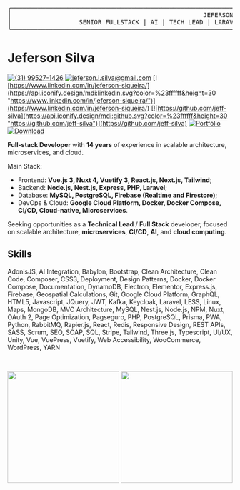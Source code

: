 <!--curriculum:start-->
<pre>╭──────────────────────────────────────────────────────────────────────────────────────────────────────────────────────╮
│                                                   JEFERSON SILVA                                                     │
│                  SENIOR FULLSTACK | AI | TECH LEAD | LARAVEL | VUE.JS | DOCKER | NODE.JS | NEST.JS                   │
╰──────────────────────────────────────────────────────────────────────────────────────────────────────────────────────╯</pre>
# Jeferson Silva

[![(31) 99527-1426](https://api.iconify.design/ic:baseline-whatsapp.svg?color=%23ffffff&height=30 "(31) 99527-1426")](https://wa.me/message/NG7A2SW25XIEI1)
[![jeferson.i.silva@gmail.com](https://api.iconify.design/ic:outline-alternate-email.svg?color=%23ffffff&height=30 "jeferson.i.silva@gmail.com")](mailto:jeferson.i.silva@gmail.com)
[![https://www.linkedin.com/in/jeferson-siqueira/](https://api.iconify.design/mdi:linkedin.svg?color=%23ffffff&height=30 "https://www.linkedin.com/in/jeferson-siqueira/")](https://www.linkedin.com/in/jeferson-siqueira/)
[![https://github.com/jeff-silva](https://api.iconify.design/mdi:github.svg?color=%23ffffff&height=30 "https://github.com/jeff-silva")](https://github.com/jeff-silva)
[![Portfólio](https://api.iconify.design/material-symbols:home-rounded.svg?color=%23ffffff&height=30 "Portfólio")](https://jeff-silva.github.io)
[![Download](https://api.iconify.design/mdi:download.svg?color=%23ffffff&height=30 "Download")](https://jeff-silva.github.io/jeff-silva/profiles/fullstack-dev/resume.pdf)

**Full-stack Developer** with **14 years** of experience in scalable architecture, microservices, and cloud.

Main Stack:

- Frontend: **Vue.js 3, Nuxt 4, Vuetify 3, React.js, Next.js, Tailwind**;
- Backend: **Node.js, Nest.js, Express, PHP, Laravel**;
- Database: **MySQL, PostgreSQL, Firebase (Realtime and Firestore)**;
- DevOps & Cloud: **Google Cloud Platform, Docker, Docker Compose, CI/CD, Cloud-native, Microservices**.

Seeking opportunities as a **Technical Lead** / **Full Stack** developer, focused on scalable architecture, **microservices**, **CI/CD**, **AI**, and **cloud computing**.


## Skills

AdonisJS, AI Integration, Babylon, Bootstrap, Clean Architecture, Clean Code, Composer, CSS3, Deployment, Design Patterns, Docker, Docker Compose, Documentation, DynamoDB, Electron, Elementor, Express.js, Firebase, Geospatial Calculations, Git, Google Cloud Platform, GraphQL, HTML5, Javascript, JQuery, JWT, Kafka, Keycloak, Laravel, LESS, Linux, Maps, MongoDB, MVC Architecture, MySQL, Nest.js, Node.js, NPM, Nuxt, OAuth 2, Page Optimization, Pagseguro, PHP, PostgreSQL, Prisma, PWA, Python, RabbitMQ, Rapier.js, React, Redis, Responsive Design, REST APIs, SASS, Scrum, SEO, SOAP, SQL, Stripe, Tailwind, Three.js, Typescript, UI/UX, Unity, Vue, VuePress, Vuetify, Web Accessibility, WooCommerce, WordPress, YARN
<!--curriculum:final-->

<br />

<p align="center">
<img height="250px" src="https://github-readme-stats.vercel.app/api/top-langs/?username=jeff-silva&layout=compact&langs_count=7&theme=dracula" loading="lazy" />
<img height="250px" src="https://media2.giphy.com/media/v1.Y2lkPTc5MGI3NjExdHBuOWZneXdodnJvbnB1dG43NnJkbzlnNWQ3dGFneTE4bGUwZDRyayZlcD12MV9pbnRlcm5hbF9naWZfYnlfaWQmY3Q9Zw/111ebonMs90YLu/giphy.gif" />
</p>
